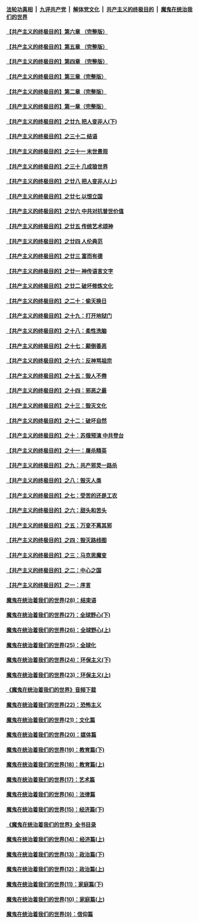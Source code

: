 ####  [法轮功真相](../../../../basic/blob/master/README.md?t=06070401) &nbsp;|&nbsp; [九评共产党](../../../../9ping.md/blob/master/README.md?t=06070401) &nbsp;|&nbsp; [解体党文化](../../../../jtdwh.md/blob/master/README.md?t=06070401)  &nbsp;|&nbsp; [共产主义的终极目的](../../../../gczydzjmd.md/blob/master/README.md?t=06070401) &nbsp;|&nbsp; [魔鬼在统治我们的世界](../../../../mgztzwmdsj.md/blob/master/README.md?t=06070401) 

#### [【共产主义的终极目的】第六章 （完整版）](../pages/nsc422/n11428913.md?t=06070401) 

#### [【共产主义的终极目的】第五章 （完整版）](../pages/nsc422/n11428912.md?t=06070401) 

#### [【共产主义的终极目的】第四章 （完整版）](../pages/nsc422/n11428907.md?t=06070401) 

#### [【共产主义的终极目的】第三章（完整版）](../pages/nsc422/n11428848.md?t=06070401) 

#### [【共产主义的终极目的】第二章（完整版）](../pages/nsc422/n11428831.md?t=06070401) 

#### [【共产主义的终极目的】第一章（完整版）](../pages/nsc422/n11417651.md?t=06070401) 

#### [【共产主义的终极目的】之廿九 把人变非人(下)](../pages/nsc422/n11344140.md?t=06070401) 

#### [【共产主义的终极目的】之三十二 结语](../pages/nsc422/n11360535.md?t=06070401) 

#### [【共产主义的终极目的】之三十一 末世景观](../pages/nsc422/n11351129.md?t=06070401) 

#### [【共产主义的终极目的】之三十 几成狼世界](../pages/nsc422/n11348280.md?t=06070401) 

#### [【共产主义的终极目的】之廿八 把人变非人(上)](../pages/nsc422/n11340492.md?t=06070401) 

#### [【共产主义的终极目的】之廿七 以恨立国](../pages/nsc422/n11336944.md?t=06070401) 

#### [【共产主义的终极目的】之廿六 中共对抗普世价值](../pages/nsc422/n11324785.md?t=06070401) 

#### [【共产主义的终极目的】之廿五 传统艺术颂神](../pages/nsc422/n11296396.md?t=06070401) 

#### [【共产主义的终极目的】之廿四 人伦典范](../pages/nsc422/n11296397.md?t=06070401) 

#### [【共产主义的终极目的】之廿三 富而有德](../pages/nsc422/n11283598.md?t=06070401) 

#### [【共产主义的终极目的】之廿一 神传语言文字](../pages/nsc422/n11263265.md?t=06070401) 

#### [【共产主义的终极目的】之廿二 破坏修炼文化](../pages/nsc422/n11245728.md?t=06070401) 

#### [【共产主义的终极目的】之二十：偷天换日](../pages/nsc422/n11238846.md?t=06070401) 

#### [【共产主义的终极目的】之十九：打开地狱门](../pages/nsc422/n11206376.md?t=06070401) 

#### [【共产主义的终极目的】之十八：柔性洗脑](../pages/nsc422/n11199994.md?t=06070401) 

#### [【共产主义的终极目的】之十七：颠倒善恶](../pages/nsc422/n11179782.md?t=06070401) 

#### [【共产主义的终极目的】之十六：反神骂祖宗](../pages/nsc422/n11166798.md?t=06070401) 

#### [【共产主义的终极目的】之十五：毁人不倦](../pages/nsc422/n11166792.md?t=06070401) 

#### [【共产主义的终极目的】之十四：邪恶之最](../pages/nsc422/n11150249.md?t=06070401) 

#### [【共产主义的终极目的】之十三：毁灭文化](../pages/nsc422/n11135227.md?t=06070401) 

#### [【共产主义的终极目的】之十二：破坏自然](../pages/nsc422/n11135214.md?t=06070401) 

#### [【共产主义的终极目的】之十：苏俄预演 中共登台](../pages/nsc422/n11118424.md?t=06070401) 

#### [【共产主义的终极目的】之十一：屠杀精英](../pages/nsc422/n11118442.md?t=06070401) 

#### [【共产主义的终极目的】之九：共产邪灵一路杀](../pages/nsc422/n11114139.md?t=06070401) 

#### [【共产主义的终极目的】之八：毁灭人类](../pages/nsc422/n11108503.md?t=06070401) 

#### [【共产主义的终极目的】之七：受苦的还是工农](../pages/nsc422/n11101809.md?t=06070401) 

#### [【共产主义的终极目的】之六：甜头和苦头](../pages/nsc422/n11096971.md?t=06070401) 

#### [【共产主义的终极目的】之五：万变不离其邪](../pages/nsc422/n11091285.md?t=06070401) 

#### [【共产主义的终极目的】之四：毁灭路线图](../pages/nsc422/n11086284.md?t=06070401) 

#### [【共产主义的终极目的】之三：马克思魔变](../pages/nsc422/n11061941.md?t=06070401) 

#### [【共产主义的终极目的】之二：中心之国](../pages/nsc422/n11047728.md?t=06070401) 

#### [【共产主义的终极目的】之一：序言](../pages/nsc422/n11086077.md?t=06070401) 

#### [魔鬼在统治着我们的世界(28)：结束语](../pages/nsc422/n10936246.md?t=06070401) 

#### [魔鬼在统治着我们的世界(27)：全球野心(下)](../pages/nsc422/n10928319.md?t=06070401) 

#### [魔鬼在统治着我们的世界(26)：全球野心(上)](../pages/nsc422/n10900318.md?t=06070401) 

#### [魔鬼在统治着我们的世界(25)：全球化](../pages/nsc422/n10788205.md?t=06070401) 

#### [魔鬼在统治着我们的世界(24)：环保主义(下)](../pages/nsc422/n10695307.md?t=06070401) 

#### [魔鬼在统治着我们的世界(23)：环保主义(上)](../pages/nsc422/n10688613.md?t=06070401) 

#### [《魔鬼在统治着我们的世界》音频下载](../pages/nsc422/n10635553.md?t=06070401) 

#### [魔鬼在统治着我们的世界(22)：恐怖主义](../pages/nsc422/n10614727.md?t=06070401) 

#### [魔鬼在统治着我们的世界(21)：文化篇](../pages/nsc422/n10597706.md?t=06070401) 

#### [魔鬼在统治着我们的世界(20)：媒体篇](../pages/nsc422/n10586579.md?t=06070401) 

#### [魔鬼在统治着我们的世界(19)：教育篇(下)](../pages/nsc422/n10564808.md?t=06070401) 

#### [魔鬼在统治着我们的世界(18)：教育篇(上)](../pages/nsc422/n10526970.md?t=06070401) 

#### [魔鬼在统治着我们的世界(17)：艺术篇](../pages/nsc422/n10499093.md?t=06070401) 

#### [魔鬼在统治着我们的世界(16)：法律篇](../pages/nsc422/n10485969.md?t=06070401) 

#### [魔鬼在统治着我们的世界(15)：经济篇(下)](../pages/nsc422/n10469975.md?t=06070401) 

#### [《魔鬼在统治着我们的世界》全书目录](../pages/nsc422/n10464261.md?t=06070401) 

#### [魔鬼在统治着我们的世界(14)：经济篇(上)](../pages/nsc422/n10457370.md?t=06070401) 

#### [魔鬼在统治着我们的世界(13)：政治篇(下)](../pages/nsc422/n10448270.md?t=06070401) 

#### [魔鬼在统治着我们的世界(12)：政治篇(上)](../pages/nsc422/n10444576.md?t=06070401) 

#### [魔鬼在统治着我们的世界(11)：家庭篇(下)](../pages/nsc422/n10440961.md?t=06070401) 

#### [魔鬼在统治着我们的世界(10)：家庭篇(上)](../pages/nsc422/n10435448.md?t=06070401) 

#### [魔鬼在统治着我们的世界(9)：信仰篇](../pages/nsc422/n10432159.md?t=06070401) 

